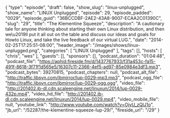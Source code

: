 {
  "type": "episode",
  "draft": false,
  "show_slug": "linux-unplugged",
  "show_name": "LINUX Unplugged",
  "episode": 29,
  "episode_padded": "0029",
  "episode_guid": "36BCCDBF-2AE2-43A8-9007-ECAA2C01390C",
  "slug": "29",
  "title": "The Klementine Squeeze",
  "description": "A cautionary tale for anyone thinking about starting their own Linux distribution, and then we\u2019ll put it all out on the table and discuss our ideas and goals for Howto Linux, and take the live feedback of our virtual LUG.",
  "date": "2014-02-25T17:25:51-08:00",
  "header_image": "/images/shows/linux-unplugged.png",
  "categories": [
    "LINUX Unplugged"
  ],
  "tags": [],
  "hosts": [
    "chris",
    "wes"
  ],
  "guests": [],
  "sponsors": [],
  "podcast_duration": "01:04:48",
  "podcast_file": "https://aphid.fireside.fm/d/1437767933/f31a453c-fa15-491f-8618-3f71f1d565e5/16307c11-2366-4ef5-ad97-85e0984e3df3.mp3",
  "podcast_bytes": 39270815,
  "podcast_chapters": null,
  "podcast_alt_file": "http://traffic.libsyn.com/jbmirror/lup-0029-mp3.mp3",
  "podcast_ogg_file": "http://traffic.libsyn.com/jbmirror/lup-0029-ogg.ogg",
  "video_file": "http://201402.jb-dl.cdn.scaleengine.net/linuxun/2014/lup-0029-432p.mp4",
  "video_hd_file": "http://201402.jb-dl.cdn.scaleengine.net/linuxun/2014/lup-0029.mp4",
  "video_mobile_file": null,
  "youtube_link": "http://www.youtube.com/watch?v=OjyU_zQlJ1o",
  "jb_url": "/52287/the-klementine-squeeze-lup-29/",
  "fireside_url": "/29"
}


